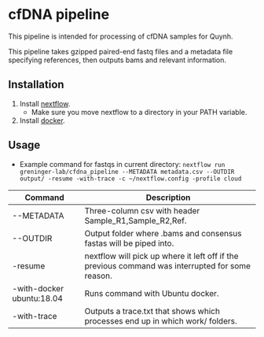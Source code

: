 # cfDNA pipeline
This pipeline is intended for processing of cfDNA samples for Quynh.

This pipeline takes gzipped paired-end fastq files and a metadata file specifying references, then outputs bams and relevant information.

## Installation

1. Install [nextflow](https://www.nextflow.io/docs/latest/getstarted.html#installation).
   - Make sure you move nextflow to a directory in your PATH variable.
2. Install [docker](https://docs.docker.com/get-docker/).

## Usage
- Example command for fastqs in current directory: ```nextflow run greninger-lab/cfdna_pipeline --METADATA metadata.csv --OUTDIR output/ -resume -with-trace -c ~/nextflow.config -profile cloud```


| Command  | Description |
| ---      | ---         | 
| --METADATA  | Three-column csv with header Sample_R1,Sample_R2,Ref. 
| --OUTDIR | Output folder where .bams and consensus fastas will be piped into.
| -resume  | nextflow will pick up where it left off if the previous command was interrupted for some reason.
| -with-docker ubuntu:18.04 | Runs command with Ubuntu docker.
| -with-trace | Outputs a trace.txt that shows which processes end up in which work/ folders. 
